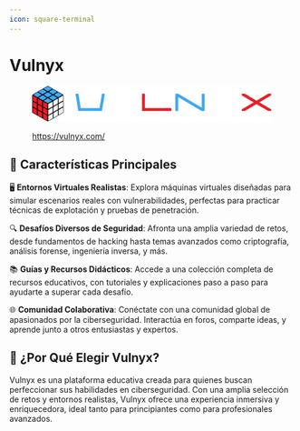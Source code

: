 ```yaml
---
icon: square-terminal
---
```


# Vulnyx

<figure><img src="../../.gitbook/assets/logo.png" alt=""><figcaption><p><a href="https://vulnyx.com/">https://vulnyx.com/</a></p></figcaption></figure>

## 🌟 **Características Principales**

🖥️ **Entornos Virtuales Realistas**: Explora máquinas virtuales diseñadas para simular escenarios reales con vulnerabilidades, perfectas para practicar técnicas de explotación y pruebas de penetración.

🔍 **Desafíos Diversos de Seguridad**: Afronta una amplia variedad de retos, desde fundamentos de hacking hasta temas avanzados como criptografía, análisis forense, ingeniería inversa, y más.

📚 **Guías y Recursos Didácticos**: Accede a una colección completa de recursos educativos, con tutoriales y explicaciones paso a paso para ayudarte a superar cada desafío.

🌐 **Comunidad Colaborativa**: Conéctate con una comunidad global de apasionados por la ciberseguridad. Interactúa en foros, comparte ideas, y aprende junto a otros entusiastas y expertos.

## 🚀 **¿Por Qué Elegir Vulnyx?**

Vulnyx es una plataforma educativa creada para quienes buscan perfeccionar sus habilidades en ciberseguridad. Con una amplia selección de retos y entornos realistas, Vulnyx ofrece una experiencia inmersiva y enriquecedora, ideal tanto para principiantes como para profesionales avanzados.
